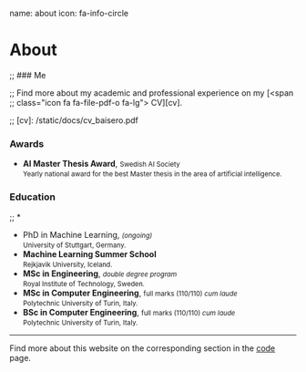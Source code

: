 name: about
icon: fa-info-circle

# About

;; ### Me

;; Find more about my academic and professional experience on my [<span
;; class="icon fa fa-file-pdf-o fa-lg"></span> CV][cv].

;; [cv]: /static/docs/cv_baisero.pdf

### Awards

 * <span class="icon fa-li fa fa-dot-circle-o fa-fw"></span> 
 **AI Master Thesis Award**, <small>Swedish AI Society</small> <br>
 <small>Yearly national award for the best Master thesis in the area of
 artificial intelligence.</small>

### Education

 ;; * <span class="icon fa-li fa fa-spinner fa-pulse fa-fw"></span> 
 * <span class="icon fa-li fa fa-spinner fa-spin fa-fw"></span> 
 PhD in Machine Learning, <small>*(ongoing)*</small> <br>
 <small>University of Stuttgart, Germany.</small>
 * <span class="icon fa-li fa fa-dot-circle-o fa-fw"></span> 
 **Machine Learning Summer School** <br>
 <small>Rejkjavik University, Iceland.</small>
 * <span class="icon fa-li fa fa-dot-circle-o fa-fw"></span> 
 **MSc in Engineering**, <small>*double degree program*</small> <br>
 <small>Royal Institute of Technology, Sweden.</small> <br>
 * <span class="icon fa-li fa fa-dot-circle-o fa-fw"></span> 
 **MSc in Computer Engineering**, <small>full marks (110/110) *cum laude*</small> <br>
 <small>Polytechnic University of Turin, Italy.</small>
 * <span class="icon fa-li fa fa-dot-circle-o fa-fw"></span> 
 **BSc in Computer Engineering**, <small>full marks (110/110) *cum laude*</small> <br>
 <small>Polytechnic University of Turin, Italy.</small>

---

Find more about this website on the corresponding section in the [<span
class="icon fa fa-code"></span> code][code] page.

[code]: /code#baise.ro
